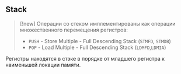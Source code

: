## Stack

> [!new] 
> Операции со стеком имплементированы как операции множественного перемещения регистров:
> - `PUSH` - Store Multiple - Full Descending Stack (`STMFD`, `STMDB`)
> - `POP` - Load Multiple - Full Descending Stack (`LDMFD`,`LDMIA`)

Регистры находятся в стэке в порядке от младшего регистра к наименьшей локации памяти.
